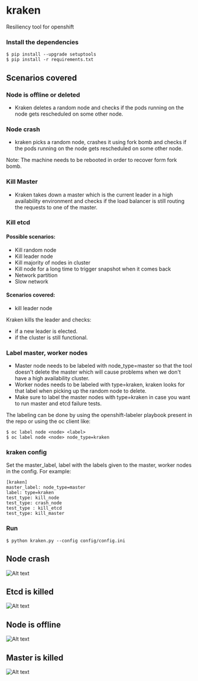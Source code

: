 # kraken
Resiliency tool for openshift

### Install the dependencies
```
$ pip install --upgrade setuptools
$ pip install -r requirements.txt
```

## Scenarios covered
### Node is offline or deleted
- Kraken deletes a random node and checks if the pods running on the node gets rescheduled on some other node. 

### Node crash
- kraken picks a random node, crashes it using fork bomb and checks if the pods running on the node gets rescheduled on some other node.

Note: The machine needs to be rebooted in order to recover form fork bomb.

### Kill Master
- Kraken takes down a master which is the current leader in a high availability environment and checks if the load balancer is still routing the requests to one of the master.

### Kill etcd
#### Possible scenarios:
- Kill random node
- Kill leader node
- Kill majority of nodes in cluster
- Kill node for a long time to trigger snapshot when it comes back
- Network partition
- Slow network

#### Scenarios covered:
- kill leader node

Kraken kills the leader and checks:
- if a new leader is elected.
- if the cluster is still functional.

### Label master, worker nodes
- Master node needs to be labeled with node_type=master so that the tool doesn't delete the master which will cause problems when we don't have a high availability cluster.
- Worker nodes needs to be labeled with type=kraken, kraken looks for that label when picking up the random node to delete.
- Make sure to label the master nodes with type=kraken in case you want to run master and etcd failure tests.

The labeling can be done by using the openshift-labeler playbook present in the repo or using the oc client like:
```
$ oc label node <node> <label>
$ oc label node <node> node_type=kraken
```

### kraken config
Set the master_label, label with the labels given to the master, worker nodes in the config. For example:
```
[kraken]
master_label: node_type=master
label: type=kraken
test_type: kill_node
test_type: crash_node
test_type : kill_etcd
test_type: kill_master
```

### Run
```
$ python kraken.py --config config/config.ini  
```
## Node crash
![Alt text](images/node_crash.png)

## Etcd is killed
![Alt text](images/kill_etcd.png)

## Node is offline
![Alt text](images/kill_node.png)

## Master is killed
![Alt text](images/kill_master.png)
